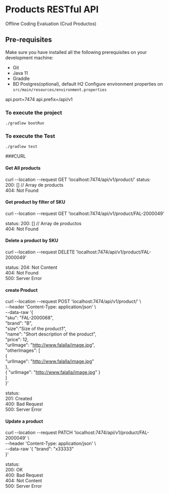 # Products RESTful API
Offline Coding Evaluation (Crud Productos)

## Pre-requisites
Make sure you have installed all the following prerequisites on your development machine:
* Git
* Java 11
* Graddle
* BD Postgres(optional), default H2
Configure environment properties on `src/main/resources/environment.properties`

api.port=7474
api.prefix=/api/v1

### To execute the project
```
./gradlew bootRun
```
### To execute the Test
```
./gradlew test
```
###CURL

#### Get All products

curl --location --request GET 'localhost:7474/api/v1/product/'
status:  
200: []  // Array de products  
404: Not Found

#### Get product by filter of SKU
curl --location --request GET 'localhost:7474/api/v1/product/FAL-2000049'

status:
200: [] // Array de productos  
404: Not Found  

#### Delete a product by SKU

curl --location --request DELETE 'localhost:7474/api/v1/product/FAL-2000049'

status:
204: Not Content  
404: Not Found  
500: Server Error  

#### create Product

curl --location --request POST 'localhost:7474/api/v1/product/' \  
--header 'Content-Type: application/json' \  
--data-raw '{  
"sku": "FAL-2000068",  
"brand": "B",  
"size":"Size of the product1",  
"name": "Short description of the product",  
"price": 12,  
"urlImage": "http://www.falalla/image.jpg",  
"otherImages": [  
{  
"urlImage": "http://www.falalla/image.jpg"  
},  
{
"urlImage": "http://www.falalla/image.jpg"
}  
]  
}'  

status:  
201: Created   
400: Bad Request   
500: Server Error  

#### Update a product
curl --location --request PATCH 'localhost:7474/api/v1/product/FAL-2000049' \  
--header 'Content-Type: application/json' \  
--data-raw '{
    "brand": "x33333"  
}'

status:  
200: OK   
400: Bad Request   
404: Not Content   
500: Server Error 
